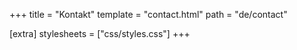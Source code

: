 +++
title = "Kontakt"
template = "contact.html"
path = "de/contact"

[extra]
stylesheets = ["css/styles.css"]
+++
